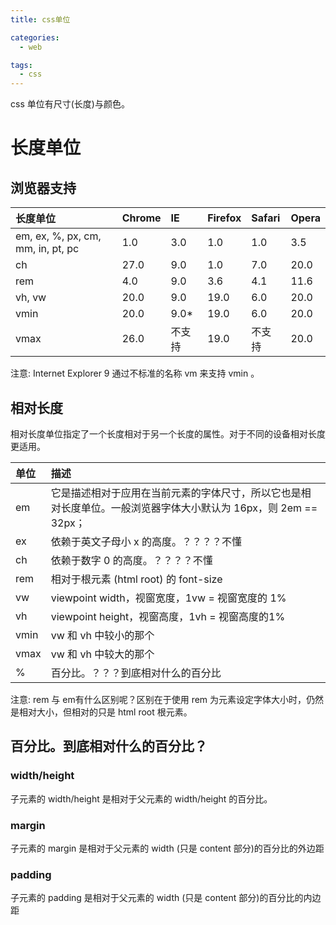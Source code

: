```yaml
---
title: css单位

categories:
  - web

tags:
  - css
---
```


css 单位有尺寸(长度)与颜色。

<!-- more -->

# 长度单位

## 浏览器支持

| 长度单位 | Chrome | IE | Firefox | Safari | Opera |
| :------------- | :------------- | :------------- | :------------- | :------------- | :------------- |
| em, ex, %, px, cm, mm, in, pt, pc | 1.0 | 3.0 | 1.0 | 1.0 | 3.5 |
| ch | 27.0 | 9.0 | 1.0 | 7.0 | 20.0 |
| rem |	4.0	| 9.0	| 3.6	| 4.1	| 11.6 |
| vh, vw | 20.0	| 9.0	| 19.0 | 6.0 | 20.0 |
| vmin | 20.0	| 9.0* | 19.0	| 6.0	| 20.0 |
| vmax | 26.0 | 不支持 | 19.0 | 不支持 | 20.0 |

注意: Internet Explorer 9 通过不标准的名称 vm 来支持 vmin 。

## 相对长度

相对长度单位指定了一个长度相对于另一个长度的属性。对于不同的设备相对长度更适用。

| 单位 | 描述 |
| :------------- | :------------- |
| em | 它是描述相对于应用在当前元素的字体尺寸，所以它也是相对长度单位。一般浏览器字体大小默认为 16px，则 2em == 32px； |
| ex | 依赖于英文子母小 x 的高度。？？？？不懂 |
| ch | 依赖于数字 0 的高度。？？？？不懂 |
| rem |  相对于根元素 (html root) 的 font-size |
| vw | viewpoint width，视窗宽度，1vw = 视窗宽度的 1% |
| vh | viewpoint height，视窗高度，1vh = 视窗高度的1% |
| vmin | vw 和 vh 中较小的那个 |
| vmax | vw 和 vh 中较大的那个 |
| % | 百分比。？？？到底相对什么的百分比 |

注意: rem 与 em有什么区别呢？区别在于使用 rem 为元素设定字体大小时，仍然是相对大小，但相对的只是 html root 根元素。

## 百分比。到底相对什么的百分比？

### width/height

子元素的 width/height 是相对于父元素的 width/height 的百分比。

### margin

子元素的 margin 是相对于父元素的 width (只是 content 部分)的百分比的外边距

### padding

子元素的 padding 是相对于父元素的 width (只是 content 部分)的百分比的内边距

